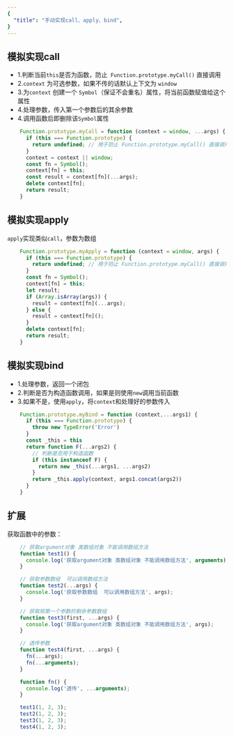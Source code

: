 ```yaml
---
{
  "title": "手动实现call、apply、bind",
}
---
```

## 模拟实现call

- 1.判断当前`this`是否为函数，防止` Function.prototype.myCall()` 直接调用
- 2.`context` 为可选参数，如果不传的话默认上下文为 `window`
- 3.为`context` 创建一个 `Symbol`（保证不会重名）属性，将当前函数赋值给这个属性
- 4.处理参数，传入第一个参数后的其余参数
- 4.调用函数后即删除该`Symbol`属性

```js
    Function.prototype.myCall = function (context = window, ...args) {
      if (this === Function.prototype) {
        return undefined; // 用于防止 Function.prototype.myCall() 直接调用
      }
      context = context || window;
      const fn = Symbol();
      context[fn] = this;
      const result = context[fn](...args);
      delete context[fn];
      return result;
    }
```

## 模拟实现apply

`apply`实现类似`call`，参数为数组

```js
    Function.prototype.myApply = function (context = window, args) {
      if (this === Function.prototype) {
        return undefined; // 用于防止 Function.prototype.myCall() 直接调用
      }
      const fn = Symbol();
      context[fn] = this;
      let result;
      if (Array.isArray(args)) {
        result = context[fn](...args);
      } else {
        result = context[fn]();
      }
      delete context[fn];
      return result;
    }

```

## 模拟实现bind


- 1.处理参数，返回一个闭包
- 2.判断是否为构造函数调用，如果是则使用`new`调用当前函数
- 3.如果不是，使用`apply`，将`context`和处理好的参数传入

```js
    Function.prototype.myBind = function (context,...args1) {
      if (this === Function.prototype) {
        throw new TypeError('Error')
      }
      const _this = this
      return function F(...args2) {
        // 判断是否用于构造函数
        if (this instanceof F) {
          return new _this(...args1, ...args2)
        }
        return _this.apply(context, args1.concat(args2))
      }
    }
```


## 扩展

获取函数中的参数：

```js
    // 获取argument对象 类数组对象 不能调用数组方法
    function test1() {
      console.log('获取argument对象 类数组对象 不能调用数组方法', arguments);
    }

    // 获取参数数组  可以调用数组方法
    function test2(...args) {
      console.log('获取参数数组  可以调用数组方法', args);
    }

    // 获取除第一个参数的剩余参数数组
    function test3(first, ...args) {
      console.log('获取argument对象 类数组对象 不能调用数组方法', args);
    }

    // 透传参数
    function test4(first, ...args) {
      fn(...args);
      fn(...arguments);
    }

    function fn() {
      console.log('透传', ...arguments);
    }

    test1(1, 2, 3);
    test2(1, 2, 3);
    test3(1, 2, 3);
    test4(1, 2, 3);
```